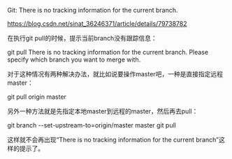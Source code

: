 Git: There is no tracking information for the current branch.

https://blog.csdn.net/sinat_36246371/article/details/79738782

在执行git pull的时候，提示当前branch没有跟踪信息：

git pull
There is no tracking information for the current branch.
Please specify which branch you want to merge with.

对于这种情况有两种解决办法，就比如说要操作master吧，一种是直接指定远程master：

git pull origin master

另外一种方法就是先指定本地master到远程的master，然后再去pull：

git branch --set-upstream-to=origin/master master
git pull

这样就不会再出现“There is no tracking information for the current branch”这样的提示了。
